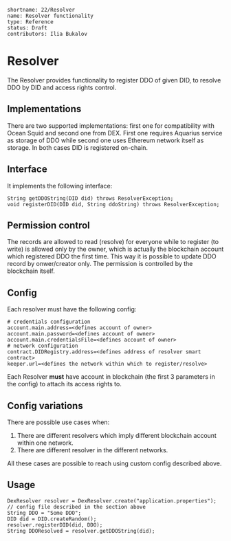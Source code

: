 ```
shortname: 22/Resolver
name: Resolver functionality
type: Reference
status: Draft
contributors: Ilia Bukalov
```
# Resolver

The Resolver provides functionality to register DDO of given DID, to resolve DDO by DID and access rights control.

## Implementations

There are two supported implementations: first one for compatibility with Ocean Squid and second one from DEX. 
First one requires Aquarius service as storage of DDO while second one uses Ethereum network itself as storage. 
In both cases DID is registered on-chain.

## Interface

It implements the following interface:
```
String getDDOString(DID did) throws ResolverException;
void registerDID(DID did, String ddoString) throws ResolverException;
```

## Permission control

The records are allowed to read (resolve) for everyone while to register (to write) is allowed only by the owner, which is actually the blockchain account which registered DDO the first time.
This way it is possible to update DDO record by onwer/creator only. The permission is controlled by the blockchain itself.

## Config

Each resolver must have the following config:
```
# credentials configuration
account.main.address=<defines account of owner>
account.main.password=<defines account of owner>
account.main.credentialsFile=<defines account of owner>
# network configuration
contract.DIDRegistry.address=<defines address of resolver smart contract>
keeper.url=<defines the network within which to register/resolve>
```
Each Resolver **must** have account in blockchain (the first 3 parameters in the config) to attach its access rights to.

## Config variations
There are possible use cases when:
1. There are different resolvers which imply different blockchain account within one network. 
2. There are different resolver in the different networks.

All these cases are possible to reach using custom config described above.

## Usage
```
DexResolver resolver = DexResolver.create("application.properties"); // config file described in the section above
String DDO = "Some DDO";
DID did = DID.createRandom();
resolver.registerDID(did, DDO);
String DDOResolved = resolver.getDDOString(did);
```
